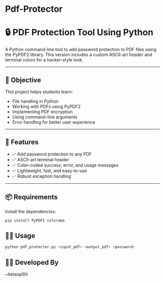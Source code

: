 # Pdf-Protector

# 🔒 PDF Protection Tool Using Python

A Python command-line tool to add password protection to PDF files using the PyPDF2 library. This version includes a custom ASCII-art header and terminal colors for a hacker-style look.

---

## 🎯 Objective

This project helps students learn:
- File handling in Python
- Working with PDFs using PyPDF2
- Implementing PDF encryption
- Using command-line arguments
- Error handling for better user experience

---

## 🚀 Features

- ✅ Add password protection to any PDF
- ✅ ASCII-art terminal header
- ✅ Color-coded success, error, and usage messages
- ✅ Lightweight, fast, and easy-to-use
- ✅ Robust exception handling

---

## 📦 Requirements

Install the dependencies:

```bash
pip install PyPDF2 colorama
```
## 🧑‍💻 Usage
```bash
python pdf_protector.py <input_pdf> <output_pdf> <password>
```

## 👨‍💻 Developed By
~ketaxpl0it
